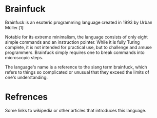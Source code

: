 # Brainfuck

Brainfuck is an esoteric programming language created in 1993 by Urban Müller.[1]

Notable for its extreme minimalism, the language consists of only eight simple commands and an instruction pointer. While it is fully Turing complete, it is not intended for practical use, but to challenge and amuse programmers. Brainfuck simply requires one to break commands into microscopic steps.

The language's name is a reference to the slang term brainfuck, which refers to things so complicated or unusual that they exceed the limits of one's understanding.

# Refrences
Some links to wikipedia or other articles that introduces this language.
